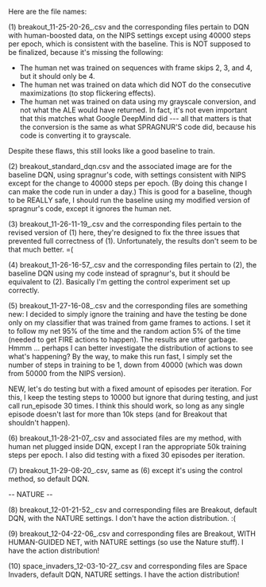 Here are the file names:

(1) breakout_11-25-20-26_.csv and the corresponding files pertain to DQN with
human-boosted data, on the NIPS settings except using 40000 steps per epoch,
which is consistent with the baseline. This is NOT supposed to be finalized,
because it's missing the following:

- The human net was trained on sequences with frame skips 2, 3, and 4, but it
  should only be 4.
- The human net was trained on data which did NOT do the consecutive
  maximizations (to stop flickering effects).
- The human net was trained on data using my grayscale conversion, and not what
  the ALE would have returned. In fact, it's not even important that this
  matches what Google DeepMind did --- all that matters is that the conversion
  is the same as what SPRAGNUR'S code did, because his code is converting it to
  grayscale.

Despite these flaws, this still looks like a good baseline to train.


(2) breakout_standard_dqn.csv and the associated image are for the baseline DQN,
using spragnur's code, with settings consistent with NIPS except for the change
to 40000 steps per epoch.  (By doing this change I can make the code run in
under a day.) This is good for a baseline, though to be REALLY safe, I should
run the baseline using my modified version of spragnur's code, except it ignores
the human net.


(3) breakout_11-26-11-19_.csv and the corresponding files pertain to the revised
version of (1) here, they're designed to fix the three issues that prevented
full correctness of (1). Unfortunately, the results don't seem to be that much
better. =(


(4) breakout_11-26-16-57_.csv and the corresponding files pertain to (2), the
baseline DQN using my code instead of spragnur's, but it should be equivalent
to (2). Basically I'm getting the control experiment set up correctly.


(5) breakout_11-27-16-08_.csv and the corresponding files are something new: I
decided to simply ignore the training and have the testing be done only on my
classifier that was trained from game frames to actions. I set it to follow my
net 95% of the time and the random action 5% of the time (needed to get FIRE
actions to happen). The results are utter garbage. Hmmm ... perhaps I can better
investigate the distribution of actions to see what's happening? By the way, to
make this run fast, I simply set the number of steps in training to be 1, down
from 40000 (which was down from 50000 from the NIPS version).

NEW, let's do testing but with a fixed amount of episodes per iteration. For
this, I keep the testing steps to 10000 but ignore that during testing, and just
call run_episode 30 times. I think this should work, so long as any single
episode doesn't last for more than 10k steps (and for Breakout that shouldn't
happen).

(6) breakout_11-28-21-07_.csv and associated files are my method, with human net
plugged inside DQN, except I ran the appropriate 50k training steps per epoch. I
also did testing with a fixed 30 episodes per iteration.

(7) breakout_11-29-08-20_.csv, same as (6) except it's using the control method,
so default DQN.

-- NATURE --

(8) breakout_12-01-21-52_.csv and corresponding files are Breakout, default DQN, with
the NATURE settings. I don't have the action distribution. :(

(9) breakout_12-04-22-06_.csv and corresponding files are Breakout, WITH HUMAN-GUIDED
NET, with NATURE settings (so use the Nature stuff). I have the action
distribution!

(10) space_invaders_12-03-10-27_.csv and corresponding files are Space Invaders,
default DQN, NATURE settings. I have the action distribution!
